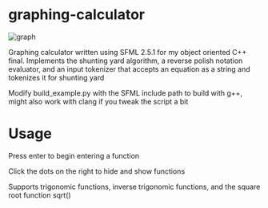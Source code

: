 # graphing-calculator

![graph](https://i.imgur.com/KepxCry.png)

Graphing calculator written using SFML 2.5.1 for my object oriented C++ final. Implements the shunting yard algorithm, a reverse polish notation evaluator, and an input tokenizer that accepts an equation as a string and tokenizes it for shunting yard

Modify build_example.py with the SFML include path to build with g++, might also work with clang if you tweak the script a bit

# Usage

Press enter to begin entering a function

Click the dots on the right to hide and show functions

Supports trigonomic functions, inverse trigonomic functions, and the square root function sqrt()
